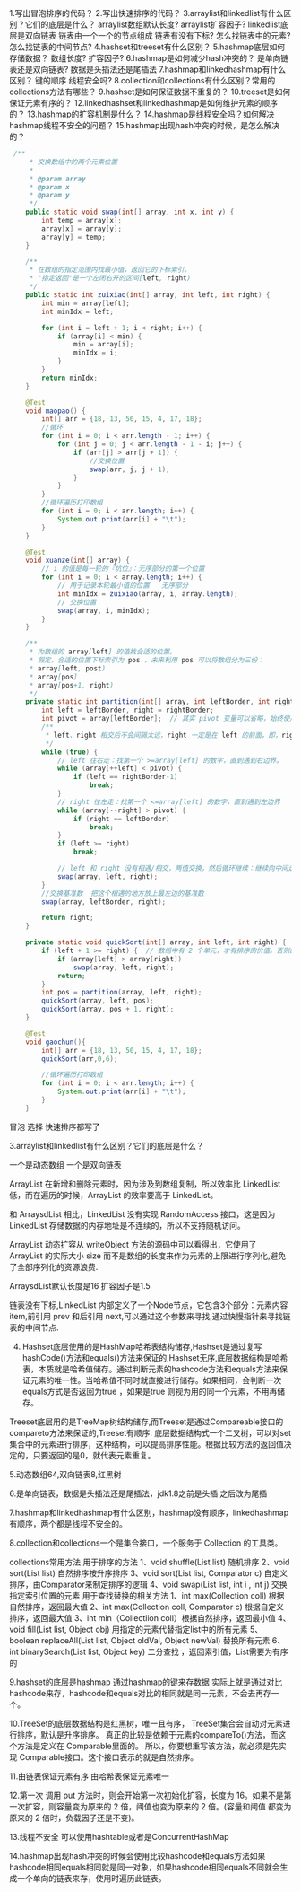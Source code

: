 1.写出冒泡排序的代码？
2.写出快速排序的代码？
3.arraylist和linkedlist有什么区别？它们的底层是什么？
arraylist数组默认长度?
arraylist扩容因子?
linkedlist底层是双向链表
链表由一个一个的节点组成
链表有没有下标?
怎么找链表中的元素?
怎么找链表的中间节点?
4.hashset和treeset有什么区别？
5.hashmap底层如何存储数据？
数组长度?
扩容因子?
6.hashmap是如何减少hash冲突的？
是单向链表还是双向链表?
数据是头插法还是尾插法
7.hashmap和linkedhashmap有什么区别？
键的顺序
线程安全吗?
8.collection和collections有什么区别？常用的collections方法有哪些？
9.hashset是如何保证数据不重复的？
10.treeset是如何保证元素有序的？
12.linkedhashset和linkedhashmap是如何维护元素的顺序的？
13.hashmap的扩容机制是什么？
14.hashmap是线程安全吗？如何解决hashmap线程不安全的问题？
15.hashmap出现hash冲突的时候，是怎么解决的？

```java
 /**
     * 交换数组中的两个元素位置
     *
     * @param array
     * @param x
     * @param y
     */
    public static void swap(int[] array, int x, int y) {
        int temp = array[x];
        array[x] = array[y];
        array[y] = temp;
    }

    /**
     * 在数组的指定范围内找最小值，返回它的下标索引。
     * "指定返回"是一个左闭右开的区间[left, right)
     */
    public static int zuixiao(int[] array, int left, int right) {
        int min = array[left];
        int minIdx = left;

        for (int i = left + 1; i < right; i++) {
            if (array[i] < min) {
                min = array[i];
                minIdx = i;
            }
        }
        return minIdx;
    }

    @Test
    void maopao() {
        int[] arr = {18, 13, 50, 15, 4, 17, 18};
        //循环
        for (int i = 0; i < arr.length - 1; i++) {
            for (int j = 0; j < arr.length - 1 - i; j++) {
                if (arr[j] > arr[j + 1]) {
                    //交换位置
                    swap(arr, j, j + 1);
                }
            }
        }
        //循环遍历打印数组
        for (int i = 0; i < arr.length; i++) {
            System.out.print(arr[i] + "\t");
        }
    }

    @Test
    void xuanze(int[] array) {
        // i 的值是每一轮的『坑位』：无序部分的第一个位置
        for (int i = 0; i < array.length; i++) {
            // 用于记录本轮最小值的位置   无序部分
            int minIdx = zuixiao(array, i, array.length);
            // 交换位置
            swap(array, i, minIdx);
        }
    }

    /**
     * 为数组的 array[left] 的值找合适的位置。
     * 假定，合适的位置下标索引为 pos ，未来利用 pos 可以将数组分为三份：
     * array[left, post)
     * array[pos]
     * array[pos+1, right)
     */
    private static int partition(int[] array, int leftBorder, int rightBorder) {
        int left = leftBorder, right = rightBorder;
        int pivot = array[leftBorder];  // 其实 pivot 变量可以省略，始终使用 array[leftBorder] 来代替它
        /**
         * left、right 相交后不会间隔太远，right 一定是在 left 的前面，即，right = left - 1 。
         */
        while (true) {
            // left 往右走：找第一个 >=array[left] 的数字，直到遇到右边界。
            while (array[++left] < pivot) {
                if (left == rightBorder-1)
                    break;
            }
            // right 往左走：找第一个 <=array[left] 的数字，直到遇到左边界
            while (array[--right] > pivot) {
                if (right == leftBorder)
                    break;
            }
            if (left >= right)
                break;

            // left 和 right 没有相遇/相交，两值交换，然后循环继续：继续向中间走。
            swap(array, left, right);
        }
        //交换基准数  把这个相遇的地方放上最左边的基准数
        swap(array, leftBorder, right);

        return right;
    }

    private static void quickSort(int[] array, int left, int right) {
        if (left + 1 >= right) {  // 数组中有 2 个单元，才有排序的价值。否则即使天然有序的。
            if (array[left] > array[right])
                swap(array, left, right);
            return;
        }
        int pos = partition(array, left, right);
        quickSort(array, left, pos);
        quickSort(array, pos + 1, right);
    }

    @Test
    void gaochun(){
        int[] arr = {18, 13, 50, 15, 4, 17, 18};
        quickSort(arr,0,6);

        //循环遍历打印数组
        for (int i = 0; i < arr.length; i++) {
            System.out.print(arr[i] + "\t");
        }
    }
```




冒泡   选择   快速排序都写了

3.arraylist和linkedlist有什么区别？它们的底层是什么？

一个是动态数组   一个是双向链表  

ArrayList 在新增和删除元素时，因为涉及到数组复制，所以效率比 LinkedList 低，而在遍历的时候，ArrayList 的效率要高于 LinkedList。

和 ArraysdList 相比，LinkedList 没有实现 RandomAccess 接口，这是因为 LinkedList 存储数据的内存地址是不连续的，所以不支持随机访问。

 ArrayList 动态扩容从 writeObject 方法的源码中可以看得出，它使用了 ArrayList 的实际大小 size 而不是数组的长度来作为元素的上限进行序列化,避免了全部序列化的资源浪费.

ArraysdList默认长度是16  扩容因子是1.5  

链表没有下标,LinkedList 内部定义了一个Node节点，它包含3个部分：元素内容 item,前引用 prev 和后引用 next,可以通过这个参数来寻找,通过快慢指针来寻找链表的中间节点.

4.   Hashset底层使用的是HashMap哈希表结构储存,Hashset是通过复写hashCode()方法和equals()方法来保证的,Hashset无序,底层数据结构是哈希表，本质就是哈希值储存。通过判断元素的hashcode方法和equals方法来保证元素的唯一性。当哈希值不同时就直接进行储存。如果相同，会判断一次equals方式是否返回为true ，如果是true 则视为用的同一个元素，不用再储存。

Treeset底层用的是TreeMap树结构储存,而Treeset是通过Compareable接口的compareto方法来保证的,Treeset有顺序.  底层数据结构式一个二叉树，可以对set集合中的元素进行排序，这种结构，可以提高排序性能。根据比较方法的返回值决定的，只要返回的是0，就代表元素重复。

5.动态数组64,双向链表8,红黑树

6.是单向链表，数据是头插法还是尾插法，jdk1.8之前是头插  之后改为尾插

7.hashmap和linkedhashmap有什么区别，hashmap没有顺序，linkedhashmap有顺序，两个都是线程不安全的。

8.collection和collections一个是集合接口，一个服务于 Collection 的工具类。

collections常用方法
用于排序的方法
1、void shuffle(List list)  随机排序
2、void sort(List list)  自然排序按升序排序
3、void sort(List list, Comparator c)  自定义排序，由Comparator来制定排序的逻辑
4、void swap(List list, int i , int j)  交换指定索引位置的元素
用于查找替换的相关方法
1、int max(Collection coll)  根据自然排序，返回最大值
2、int max(Collection coll, Comparator c)   根据自定义排序，返回最大值
3、int min（Collectiion coll）根据自然排序，返回最小值
4、void fill(List list, Object obj)   用指定的元素代替指定list中的所有元素
5、boolean replaceAll(List list, Object oldVal, Object newVal)   替换所有元素
6、int binarySearch(List list, Object key)   二分查找 ，返回索引值，List需要为有序的

9.hashset的底层是hashmap  通过hashmap的键来存数据  实际上就是通过对比hashcode来存，hashcode和equals对比的相同就是同一元素，不会去再存一个。

10.TreeSet的底层数据结构是红黑树，唯一且有序， TreeSet集合会自动对元素进行排序，默认是升序排序。
真正的比较是依赖于元素的compareTo()方法，而这个方法是定义在 Comparable里面的。
所以，你要想重写该方法，就必须是先实现 Comparable接口。这个接口表示的就是自然排序。

11.由链表保证元素有序
由哈希表保证元素唯一

12.第一次 调用 put 方法时，则会开始第一次初始化扩容，长度为 16。如果不是第一次扩容，则容量变为原来的 2 倍，阈值也变为原来的 2 倍。(容量和阈值 都变为原来的 2 倍时，负载因子还是不变)。

13.线程不安全    可以使用hashtable或者是ConcurrentHashMap

14.hashmap出现hash冲突的时候会使用比较hashcode和equals方法如果hashcode相同equals相同就是同一对象，如果hashcode相同equals不同就会生成一个单向的链表来存，使用时遍历此链表。